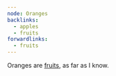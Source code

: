 ```yaml
---
node: Oranges
backlinks:
  - apples
  - fruits
forwardlinks:
  - fruits
---
```


Oranges are [fruits](fruits.md), as far as I know.
